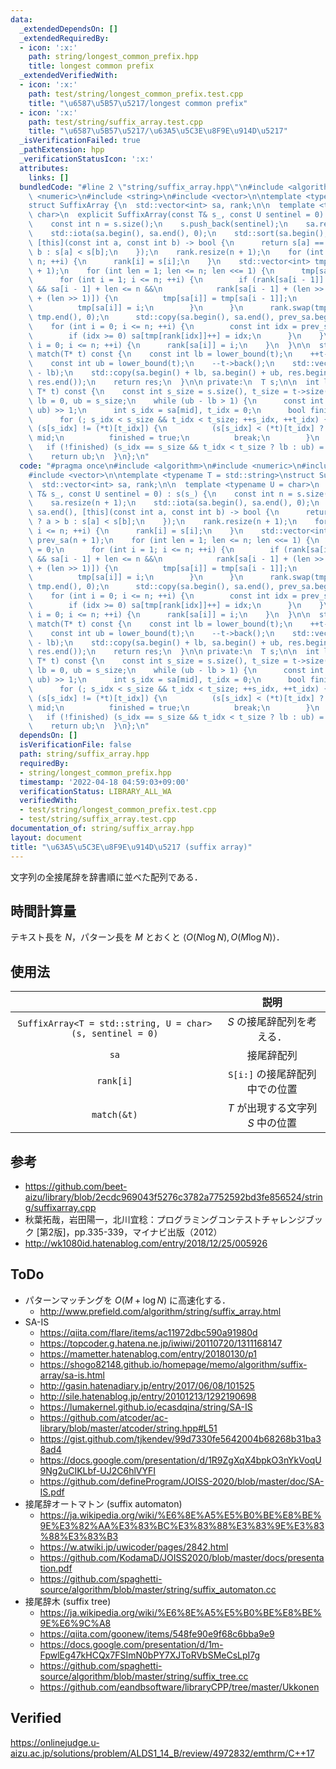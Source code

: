 ```yaml
---
data:
  _extendedDependsOn: []
  _extendedRequiredBy:
  - icon: ':x:'
    path: string/longest_common_prefix.hpp
    title: longest common prefix
  _extendedVerifiedWith:
  - icon: ':x:'
    path: test/string/longest_common_prefix.test.cpp
    title: "\u6587\u5B57\u5217/longest common prefix"
  - icon: ':x:'
    path: test/string/suffix_array.test.cpp
    title: "\u6587\u5B57\u5217/\u63A5\u5C3E\u8F9E\u914D\u5217"
  _isVerificationFailed: true
  _pathExtension: hpp
  _verificationStatusIcon: ':x:'
  attributes:
    links: []
  bundledCode: "#line 2 \"string/suffix_array.hpp\"\n#include <algorithm>\n#include\
    \ <numeric>\n#include <string>\n#include <vector>\n\ntemplate <typename T = std::string>\n\
    struct SuffixArray {\n  std::vector<int> sa, rank;\n\n  template <typename U =\
    \ char>\n  explicit SuffixArray(const T& s_, const U sentinel = 0) : s(s_) {\n\
    \    const int n = s.size();\n    s.push_back(sentinel);\n    sa.resize(n + 1);\n\
    \    std::iota(sa.begin(), sa.end(), 0);\n    std::sort(sa.begin(), sa.end(),\
    \ [this](const int a, const int b) -> bool {\n      return s[a] == s[b] ? a >\
    \ b : s[a] < s[b];\n    });\n    rank.resize(n + 1);\n    for (int i = 0; i <=\
    \ n; ++i) {\n      rank[i] = s[i];\n    }\n    std::vector<int> tmp(n + 1), prev_sa(n\
    \ + 1);\n    for (int len = 1; len <= n; len <<= 1) {\n      tmp[sa[0]] = 0;\n\
    \      for (int i = 1; i <= n; ++i) {\n        if (rank[sa[i - 1]] == rank[sa[i]]\
    \ && sa[i - 1] + len <= n &&\n            rank[sa[i - 1] + (len >> 1)] == rank[sa[i]\
    \ + (len >> 1)]) {\n          tmp[sa[i]] = tmp[sa[i - 1]];\n        } else {\n\
    \          tmp[sa[i]] = i;\n        }\n      }\n      rank.swap(tmp);\n      std::iota(tmp.begin(),\
    \ tmp.end(), 0);\n      std::copy(sa.begin(), sa.end(), prev_sa.begin());\n  \
    \    for (int i = 0; i <= n; ++i) {\n        const int idx = prev_sa[i] - len;\n\
    \        if (idx >= 0) sa[tmp[rank[idx]]++] = idx;\n      }\n    }\n    for (int\
    \ i = 0; i <= n; ++i) {\n      rank[sa[i]] = i;\n    }\n  }\n\n  std::vector<int>\
    \ match(T* t) const {\n    const int lb = lower_bound(t);\n    ++t->back();\n\
    \    const int ub = lower_bound(t);\n    --t->back();\n    std::vector<int> res(ub\
    \ - lb);\n    std::copy(sa.begin() + lb, sa.begin() + ub, res.begin());\n    std::sort(res.begin(),\
    \ res.end());\n    return res;\n  }\n\n private:\n  T s;\n\n  int lower_bound(const\
    \ T* t) const {\n    const int s_size = s.size(), t_size = t->size();\n    int\
    \ lb = 0, ub = s_size;\n    while (ub - lb > 1) {\n      const int mid = (lb +\
    \ ub) >> 1;\n      int s_idx = sa[mid], t_idx = 0;\n      bool finished = false;\n\
    \      for (; s_idx < s_size && t_idx < t_size; ++s_idx, ++t_idx) {\n        if\
    \ (s[s_idx] != (*t)[t_idx]) {\n          (s[s_idx] < (*t)[t_idx] ? lb : ub) =\
    \ mid;\n          finished = true;\n          break;\n        }\n      }\n   \
    \   if (!finished) (s_idx == s_size && t_idx < t_size ? lb : ub) = mid;\n    }\n\
    \    return ub;\n  }\n};\n"
  code: "#pragma once\n#include <algorithm>\n#include <numeric>\n#include <string>\n\
    #include <vector>\n\ntemplate <typename T = std::string>\nstruct SuffixArray {\n\
    \  std::vector<int> sa, rank;\n\n  template <typename U = char>\n  explicit SuffixArray(const\
    \ T& s_, const U sentinel = 0) : s(s_) {\n    const int n = s.size();\n    s.push_back(sentinel);\n\
    \    sa.resize(n + 1);\n    std::iota(sa.begin(), sa.end(), 0);\n    std::sort(sa.begin(),\
    \ sa.end(), [this](const int a, const int b) -> bool {\n      return s[a] == s[b]\
    \ ? a > b : s[a] < s[b];\n    });\n    rank.resize(n + 1);\n    for (int i = 0;\
    \ i <= n; ++i) {\n      rank[i] = s[i];\n    }\n    std::vector<int> tmp(n + 1),\
    \ prev_sa(n + 1);\n    for (int len = 1; len <= n; len <<= 1) {\n      tmp[sa[0]]\
    \ = 0;\n      for (int i = 1; i <= n; ++i) {\n        if (rank[sa[i - 1]] == rank[sa[i]]\
    \ && sa[i - 1] + len <= n &&\n            rank[sa[i - 1] + (len >> 1)] == rank[sa[i]\
    \ + (len >> 1)]) {\n          tmp[sa[i]] = tmp[sa[i - 1]];\n        } else {\n\
    \          tmp[sa[i]] = i;\n        }\n      }\n      rank.swap(tmp);\n      std::iota(tmp.begin(),\
    \ tmp.end(), 0);\n      std::copy(sa.begin(), sa.end(), prev_sa.begin());\n  \
    \    for (int i = 0; i <= n; ++i) {\n        const int idx = prev_sa[i] - len;\n\
    \        if (idx >= 0) sa[tmp[rank[idx]]++] = idx;\n      }\n    }\n    for (int\
    \ i = 0; i <= n; ++i) {\n      rank[sa[i]] = i;\n    }\n  }\n\n  std::vector<int>\
    \ match(T* t) const {\n    const int lb = lower_bound(t);\n    ++t->back();\n\
    \    const int ub = lower_bound(t);\n    --t->back();\n    std::vector<int> res(ub\
    \ - lb);\n    std::copy(sa.begin() + lb, sa.begin() + ub, res.begin());\n    std::sort(res.begin(),\
    \ res.end());\n    return res;\n  }\n\n private:\n  T s;\n\n  int lower_bound(const\
    \ T* t) const {\n    const int s_size = s.size(), t_size = t->size();\n    int\
    \ lb = 0, ub = s_size;\n    while (ub - lb > 1) {\n      const int mid = (lb +\
    \ ub) >> 1;\n      int s_idx = sa[mid], t_idx = 0;\n      bool finished = false;\n\
    \      for (; s_idx < s_size && t_idx < t_size; ++s_idx, ++t_idx) {\n        if\
    \ (s[s_idx] != (*t)[t_idx]) {\n          (s[s_idx] < (*t)[t_idx] ? lb : ub) =\
    \ mid;\n          finished = true;\n          break;\n        }\n      }\n   \
    \   if (!finished) (s_idx == s_size && t_idx < t_size ? lb : ub) = mid;\n    }\n\
    \    return ub;\n  }\n};\n"
  dependsOn: []
  isVerificationFile: false
  path: string/suffix_array.hpp
  requiredBy:
  - string/longest_common_prefix.hpp
  timestamp: '2022-04-18 04:59:03+09:00'
  verificationStatus: LIBRARY_ALL_WA
  verifiedWith:
  - test/string/longest_common_prefix.test.cpp
  - test/string/suffix_array.test.cpp
documentation_of: string/suffix_array.hpp
layout: document
title: "\u63A5\u5C3E\u8F9E\u914D\u5217 (suffix array)"
---
```


文字列の全接尾辞を辞書順に並べた配列である．


## 時間計算量

テキスト長を $N$，パターン長を $M$ とおくと $\langle O(N\log{N}), O(M\log{N}) \rangle$．


## 使用法

||説明|
|:--:|:--:|
|`SuffixArray<T = std::string, U = char>(s, sentinel = 0)`|$S$ の接尾辞配列を考える．|
|`sa`|接尾辞配列|
|`rank[i]`|`S[i:]` の接尾辞配列中での位置|
|`match(&t)`|$T$ が出現する文字列 $S$ 中の位置|


## 参考

- https://github.com/beet-aizu/library/blob/2ecdc969043f5276c3782a7752592bd3fe856524/string/suffixarray.cpp
- 秋葉拓哉，岩田陽一，北川宜稔：プログラミングコンテストチャレンジブック \[第2版\]，pp.335-339，マイナビ出版（2012）
- http://wk1080id.hatenablog.com/entry/2018/12/25/005926


## ToDo

- パターンマッチングを $O(M + \log{N})$ に高速化する．
  - http://www.prefield.com/algorithm/string/suffix_array.html
- SA-IS
  - https://qiita.com/flare/items/ac11972dbc590a91980d
  - https://topcoder.g.hatena.ne.jp/iwiwi/20110720/1311168147
  - https://mametter.hatenablog.com/entry/20180130/p1
  - https://shogo82148.github.io/homepage/memo/algorithm/suffix-array/sa-is.html
  - http://gasin.hatenadiary.jp/entry/2017/06/08/101525
  - http://sile.hatenablog.jp/entry/20101213/1292190698
  - https://lumakernel.github.io/ecasdqina/string/SA-IS
  - https://github.com/atcoder/ac-library/blob/master/atcoder/string.hpp#L51
  - https://gist.github.com/tjkendev/99d7330fe5642004b68268b31ba38ad4
  - https://docs.google.com/presentation/d/1R9ZgXqX4bpkO3nYkVoqU9Ng2uCIKLbf-UJ2C6hlVYFI
  - https://github.com/defineProgram/JOISS-2020/blob/master/doc/SA-IS.pdf
- 接尾辞オートマトン (suffix automaton)
  - https://ja.wikipedia.org/wiki/%E6%8E%A5%E5%B0%BE%E8%BE%9E%E3%82%AA%E3%83%BC%E3%83%88%E3%83%9E%E3%83%88%E3%83%B3
  - https://w.atwiki.jp/uwicoder/pages/2842.html
  - https://github.com/KodamaD/JOISS2020/blob/master/docs/presentation.pdf
  - https://github.com/spaghetti-source/algorithm/blob/master/string/suffix_automaton.cc
- 接尾辞木 (suffix tree)
  - https://ja.wikipedia.org/wiki/%E6%8E%A5%E5%B0%BE%E8%BE%9E%E6%9C%A8
  - https://qiita.com/goonew/items/548fe90e9f68c6bba9e9
  - https://docs.google.com/presentation/d/1m-FpwlEg47kHCQx7FSImN0bPY7XJToRVbSMeCsLpI7g
  - https://github.com/spaghetti-source/algorithm/blob/master/string/suffix_tree.cc
  - https://github.com/eandbsoftware/libraryCPP/tree/master/Ukkonen


## Verified

https://onlinejudge.u-aizu.ac.jp/solutions/problem/ALDS1_14_B/review/4972832/emthrm/C++17
